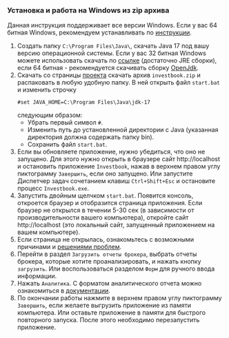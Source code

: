 ### Установка и работа на Windows из zip архива

Данная инструкция поддерживает все версии Windows. Если у вас 64 битная Windows, рекомендуем устанавливать по
[инструкции](install-on-windows.md).
1. Создать папку `C:\Program Files\Java\`, скачать Java 17 под вашу версию операционной системы.
   Если у вас 32 битная Windows можете использовать скачать по [ссылке](https://libericajdk.ru/pages/downloads/)
   (достаточно JRE сборки), если 64 битная - рекомендуется скачивать сборку [OpenJdk](https://jdk.java.net/17/).
2. Скачать со страницы [проекта](https://github.com/vananiev/portfolio/releases/latest) скачать архив `investbook.zip`
   и распаковать в любую удобную папку. В ней открыть файл `start.bat` и изменить строчку
   ```
   #set JAVA_HOME=C:\Program Files\Java\jdk-17
   ```
   следующим образом: 
   + Убрать первый символ `#`.
   + Изменить путь до установленной директории с Java (указанная директория должна
      содержать папку bin).
   + Сохранить файл `start.bat`.
3. Если вы обновляете приложение, нужно убедиться, что оно не запущено. Для этого нужно открыть в браузере сайт
   http://localhost и остановить приложение `Investbook`, нажав в верхнем правом углу пиктограмму `Завершить`, если оно запущено.
Или запустите Диспетчер задач сочетанием клавиш `Ctrl+Shift+Esc` и остановите процесс `Investbook.exe`.
4. Запустить двойным щелчком `start.bat`. Появится консоль, откроется браузер и отобразится страница приложения.
   Если браузер не открылся в течении 5-30 сек (в зависимости от производительности вашего компьютера),
   откройте сайт http://localhost (это локальный сайт, запущенный приложением на вашем компьютере).
5. Если страница не открылась, ознакомьтесь с возможными причинами и [решениями проблем](/src/main/asciidoc/troubleshooting.adoc).
6. Перейти в раздел `Загрузить отчеты брокера`, выбрать отчеты брокера, которые хотите проанализировать, и нажать кнопку
   `загрузить`. Или воспользоваться разделом `Форм` для ручного ввода информации.
7. Нажать `Аналитика`. С форматом аналитического отчета можно ознакомиться в [документации](/src/main/asciidoc/index.adoc).
8. По окончании работы нажмите в верхнем правом углу пиктограмму `Завершить`, если желаете выгрузить приложение
   из памяти компьютера. Или оставьте приложение в памяти для быстрого повторного запуска. После этого необходимо перезапустить приложение.
